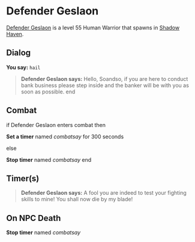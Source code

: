 # Defender Geslaon



[Defender Geslaon](/npc/150297) is a level 55 Human Warrior that spawns in [Shadow Haven](/zone/150).



## Dialog

**You say:** `hail`



>**Defender Geslaon says:** Hello, Soandso, if you are here to conduct bank business please step inside and the banker will be with you as soon as possible.
end



## Combat

if Defender Geslaon enters combat  then


**Set a timer** named *combatsay* for 300 seconds

else


**Stop timer** named *combatsay*
end



## Timer(s)

>**Defender Geslaon says:** A fool you are indeed to test your fighting skills to mine!  You shall now die by my blade!


## On NPC Death

**Stop timer** named *combatsay*